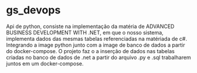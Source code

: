 # gs_devops

Api de python, consiste na implementação da matéria de ADVANCED BUSINESS DEVELOPMENT WITH .NET, em que o nosso sistema, implementa dados das mesmas tabelas referenciadas na matériada de c#. Integrando a image python junto com a image de banco de dados a partir do docker-compose. O projeto faz o a inserção de dados nas tabelas criadas no banco de dados de .net a partir do arquivo .py e .sql trabalharem juntos em um docker-compose.



